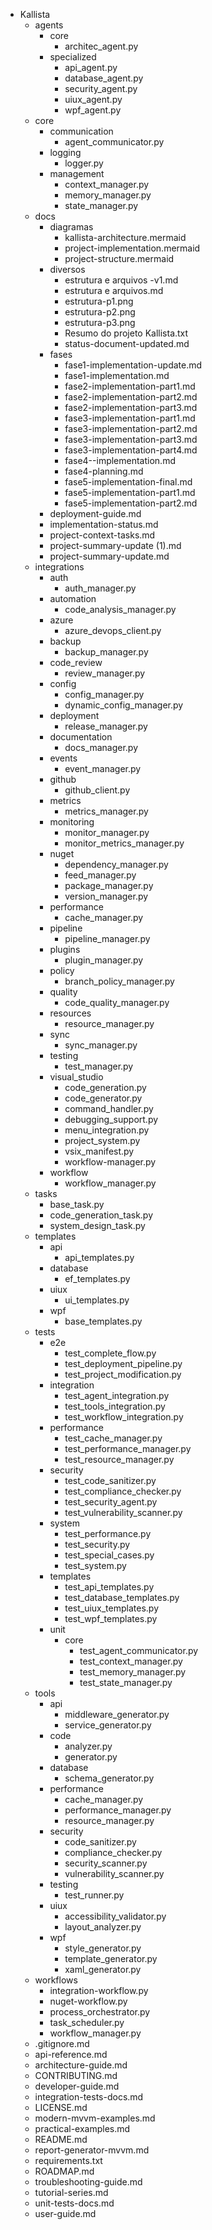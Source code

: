 - Kallista
  - agents
    - core
      - architec_agent.py
    - specialized
      - api_agent.py
      - database_agent.py
      - security_agent.py
      - uiux_agent.py
      - wpf_agent.py
  - core
    - communication
      - agent_communicator.py
    - logging
      - logger.py
    - management
      - context_manager.py
      - memory_manager.py
      - state_manager.py
  - docs
    - diagramas
      - kallista-architecture.mermaid
      - project-implementation.mermaid
      - project-structure.mermaid
    - diversos
      - estrutura e arquivos -v1.md
      - estrutura e arquivos.md
      - estrutura-p1.png
      - estrutura-p2.png
      - estrutura-p3.png
      - Resumo do projeto Kallista.txt
      - status-document-updated.md
    - fases
      - fase1-implementation-update.md
      - fase1-implementation.md
      - fase2-implementation-part1.md
      - fase2-implementation-part2.md
      - fase2-implementation-part3.md
      - fase3-implementation-part1.md
      - fase3-implementation-part2.md
      - fase3-implementation-part3.md
      - fase3-implementation-part4.md
      - fase4--implementation.md
      - fase4-planning.md
      - fase5-implementation-final.md
      - fase5-implementation-part1.md
      - fase5-implementation-part2.md
    - deployment-guide.md
    - implementation-status.md
    - project-context-tasks.md
    - project-summary-update (1).md
    - project-summary-update.md
  - integrations
    - auth
      - auth_manager.py
    - automation
      - code_analysis_manager.py
    - azure
      - azure_devops_client.py
    - backup
      - backup_manager.py
    - code_review
      - review_manager.py
    - config
      - config_manager.py
      - dynamic_config_manager.py
    - deployment
      - release_manager.py
    - documentation
      - docs_manager.py
    - events
      - event_manager.py
    - github
      - github_client.py
    - metrics
      - metrics_manager.py
    - monitoring
      - monitor_manager.py
      - monitor_metrics_manager.py
    - nuget
      - dependency_manager.py
      - feed_manager.py
      - package_manager.py
      - version_manager.py
    - performance
      - cache_manager.py
    - pipeline
      - pipeline_manager.py
    - plugins
      - plugin_manager.py
    - policy
      - branch_policy_manager.py
    - quality
      - code_quality_manager.py
    - resources
      - resource_manager.py
    - sync
      - sync_manager.py
    - testing
      - test_manager.py
    - visual_studio
      - code_generation.py
      - code_generator.py
      - command_handler.py
      - debugging_support.py
      - menu_integration.py
      - project_system.py
      - vsix_manifest.py
      - workflow-manager.py
    - workflow
      - workflow_manager.py
  - tasks
    - base_task.py
    - code_generation_task.py
    - system_design_task.py
  - templates
    - api
      - api_templates.py
    - database
      - ef_templates.py
    - uiux
      - ui_templates.py
    - wpf
      - base_templates.py
  - tests
    - e2e
      - test_complete_flow.py
      - test_deployment_pipeline.py
      - test_project_modification.py
    - integration
      - test_agent_integration.py
      - test_tools_integration.py
      - test_workflow_integration.py
    - performance
      - test_cache_manager.py
      - test_performance_manager.py
      - test_resource_manager.py
    - security
      - test_code_sanitizer.py
      - test_compliance_checker.py
      - test_security_agent.py
      - test_vulnerability_scanner.py
    - system
      - test_performance.py
      - test_security.py
      - test_special_cases.py
      - test_system.py
    - templates
      - test_api_templates.py
      - test_database_templates.py
      - test_uiux_templates.py
      - test_wpf_templates.py
    - unit
      - core
        - test_agent_communicator.py
        - test_context_manager.py
        - test_memory_manager.py
        - test_state_manager.py
  - tools
    - api
      - middleware_generator.py
      - service_generator.py
    - code
      - analyzer.py
      - generator.py
    - database
      - schema_generator.py
    - performance
      - cache_manager.py
      - performance_manager.py
      - resource_manager.py
    - security
      - code_sanitizer.py
      - compliance_checker.py
      - security_scanner.py
      - vulnerability_scanner.py
    - testing
      - test_runner.py
    - uiux
      - accessibility_validator.py
      - layout_analyzer.py
    - wpf
      - style_generator.py
      - template_generator.py
      - xaml_generator.py
  - workflows
    - integration-workflow.py
    - nuget-workflow.py
    - process_orchestrator.py
    - task_scheduler.py
    - workflow_manager.py
  - .gitignore.md
  - api-reference.md
  - architecture-guide.md
  - CONTRIBUTING.md
  - developer-guide.md
  - integration-tests-docs.md
  - LICENSE.md
  - modern-mvvm-examples.md
  - practical-examples.md
  - README.md
  - report-generator-mvvm.md
  - requirements.txt
  - ROADMAP.md
  - troubleshooting-guide.md
  - tutorial-series.md
  - unit-tests-docs.md
  - user-guide.md
